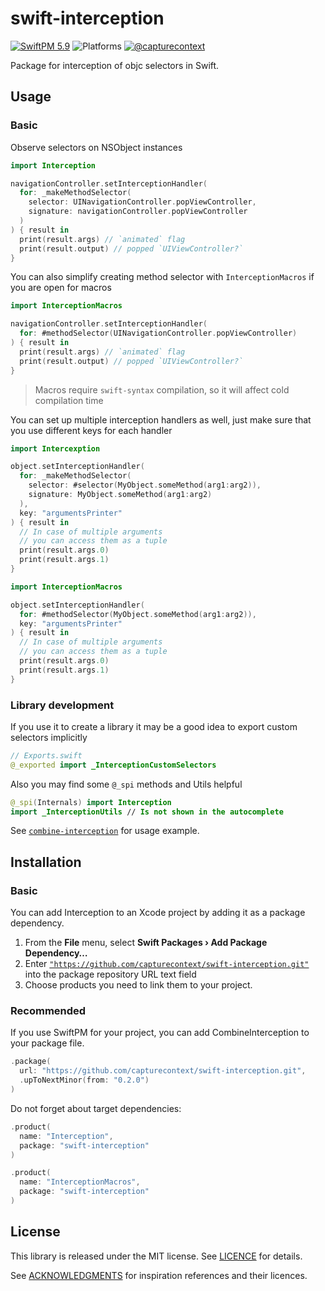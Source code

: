 # swift-interception

[![SwiftPM 5.9](https://img.shields.io/badge/swiftpm-5.9-ED523F.svg?style=flat)](https://swift.org/download/) ![Platforms](https://img.shields.io/badge/Platforms-iOS_13_|_macOS_10.15_|_Catalyst_13_|_tvOS_13_|_watchOS_7-ED523F.svg?style=flat) [![@capturecontext](https://img.shields.io/badge/contact-@capturecontext-1DA1F2.svg?style=flat&logo=twitter)](https://twitter.com/capture_context) 

Package for interception of objc selectors in Swift.

## Usage

### Basic

Observe selectors on NSObject instances

```swift
import Interception

navigationController.setInterceptionHandler(
  for: _makeMethodSelector(
    selector: UINavigationController.popViewController,
    signature: navigationController.popViewController
  )
) { result in 
  print(result.args) // `animated` flag
  print(result.output) // popped `UIViewController?`
}
```

You can also simplify creating method selector with `InterceptionMacros` if you are open for macros

```swift
import InterceptionMacros

navigationController.setInterceptionHandler(
  for: #methodSelector(UINavigationController.popViewController)
) { result in 
  print(result.args) // `animated` flag
  print(result.output) // popped `UIViewController?`
}
```

> Macros require `swift-syntax` compilation, so it will affect cold compilation time

You can set up multiple interception handlers as well, just make sure that you use different keys for each handler

```swift
import Intercexption

object.setInterceptionHandler(
  for: _makeMethodSelector(
    selector: #selector(MyObject.someMethod(arg1:arg2)),
    signature: MyObject.someMethod(arg1:arg2)
  ),
  key: "argumentsPrinter"
) { result in 
  // In case of multiple arguments
  // you can access them as a tuple
  print(result.args.0)
  print(result.args.1)
}
```

```swift
import InterceptionMacros

object.setInterceptionHandler(
  for: #methodSelector(MyObject.someMethod(arg1:arg2)),
  key: "argumentsPrinter"
) { result in 
  // In case of multiple arguments
  // you can access them as a tuple
  print(result.args.0)
  print(result.args.1)
}
```

### Library development

If you use it to create a library it may be a good idea to export custom selectors implicitly

```swift
// Exports.swift
@_exported import _InterceptionCustomSelectors
```

Also you may find some `@_spi` methods and Utils helpful

```swift
@_spi(Internals) import Interception
import _InterceptionUtils // Is not shown in the autocomplete
```

See [`combine-interception`](https://github.com/capturecontext/combine-interception) for usage example.

## Installation

### Basic

You can add Interception to an Xcode project by adding it as a package dependency.

1. From the **File** menu, select **Swift Packages › Add Package Dependency…**
2. Enter [`"https://github.com/capturecontext/swift-interception.git"`](https://github.com/capturecontext/swift-interception.git) into the package repository URL text field
3. Choose products you need to link them to your project.

### Recommended

If you use SwiftPM for your project, you can add CombineInterception to your package file.

```swift
.package(
  url: "https://github.com/capturecontext/swift-interception.git", 
  .upToNextMinor(from: "0.2.0")
)
```

Do not forget about target dependencies:

```swift
.product(
  name: "Interception", 
  package: "swift-interception"
)
```

```swift
.product(
  name: "InterceptionMacros",
  package: "swift-interception"
)
```



## License

This library is released under the MIT license. See [LICENCE](LICENCE) for details.

See [ACKNOWLEDGMENTS](ACKNOWLEDGMENTS) for inspiration references and their licences.

